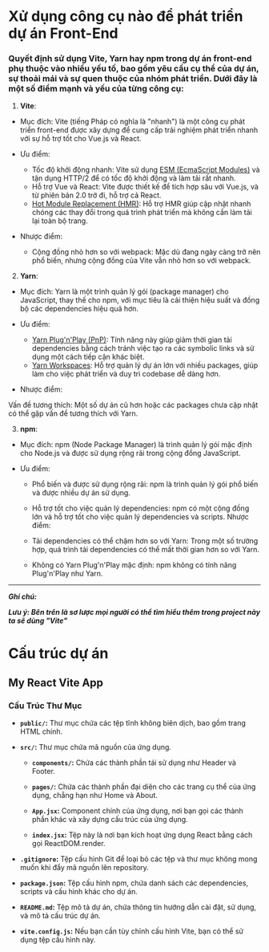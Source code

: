 # Xử dụng công cụ nào để phát triển dự án Front-End

### Quyết định sử dụng Vite, Yarn hay npm trong dự án front-end phụ thuộc vào nhiều yếu tố, bao gồm yêu cầu cụ thể của dự án, sự thoải mái và sự quen thuộc của nhóm phát triển. Dưới đây là một số điểm mạnh và yếu của từng công cụ:

1.  **Vite**:

- Mục đích: Vite (tiếng Pháp có nghĩa là "nhanh") là một công cụ phát triển front-end được xây dựng để cung cấp trải nghiệm phát triển nhanh với sự hỗ trợ tốt cho Vue.js và React.

- Ưu điểm:

  - Tốc độ khởi động nhanh: Vite sử dụng [ESM (EcmaScript Modules)](https://nodejs.org/api/esm.html) và tận dụng HTTP/2 để có tốc độ khởi động và làm tải rất nhanh.
  - Hỗ trợ Vue và React: Vite được thiết kế để tích hợp sâu với Vue.js, và từ phiên bản 2.0 trở đi, hỗ trợ cả React.
  - [Hot Module Replacement (HMR)](https://webpack.js.org/concepts/hot-module-replacement/): Hỗ trợ HMR giúp cập nhật nhanh chóng các thay đổi trong quá trình phát triển mà không cần làm tải lại toàn bộ trang.

- Nhược điểm:

  - Cộng đồng nhỏ hơn so với webpack: Mặc dù đang ngày càng trở nên phổ biến, nhưng cộng đồng của Vite vẫn nhỏ hơn so với webpack.
2. **Yarn**:

- Mục đích: Yarn là một trình quản lý gói (package manager) cho JavaScript, thay thế cho npm, với mục tiêu là cải thiện hiệu suất và đồng bộ các dependencies hiệu quả hơn.

- Ưu điểm:

  - [Yarn Plug'n'Play (PnP)](https://yarnpkg.com/features/pnp): Tính năng này giúp giảm thời gian tải dependencies bằng cách tránh việc tạo ra các symbolic links và sử dụng một cách tiếp cận khác biệt.
  - [Yarn Workspaces](https://classic.yarnpkg.com/lang/en/docs/workspaces/): Hỗ trợ quản lý dự án lớn với nhiều packages, giúp làm cho việc phát triển và duy trì codebase dễ dàng hơn.

- Nhược điểm:

Vấn đề tương thích: Một số dự án cũ hơn hoặc các packages chưa cập nhật có thể gặp vấn đề tương thích với Yarn.

3. **npm**:

- Mục đích: npm (Node Package Manager) là trình quản lý gói mặc định cho Node.js và được sử dụng rộng rãi trong cộng đồng JavaScript.

- Ưu điểm:

  - Phổ biến và được sử dụng rộng rãi: npm là trình quản lý gói phổ biến và được nhiều dự án sử dụng.
  - Hỗ trợ tốt cho việc quản lý dependencies: npm có một cộng đồng lớn và hỗ trợ tốt cho việc quản lý dependencies và scripts.
Nhược điểm:

  - Tải dependencies có thể chậm hơn so với Yarn: Trong một số trường hợp, quá trình tải dependencies có thể mất thời gian hơn so với Yarn.
  - Không có Yarn Plug'n'Play mặc định: npm không có tính năng Plug'n'Play như Yarn.

*** 
***Ghi chú:***
 
***Lưu ý: Bên trên là sơ lược mọi người có thể tìm hiểu thêm trong project này ta sẽ dùng "Vite"***

# Cấu trúc dự án

## My React Vite App

### Cấu Trúc Thư Mục

- **`public/`:** Thư mục chứa các tệp tĩnh không biên dịch, bao gồm trang HTML chính.

- **`src/`:** Thư mục chứa mã nguồn của ứng dụng.

  - **`components/`:** Chứa các thành phần tái sử dụng như Header và Footer.

  - **`pages/`:** Chứa các thành phần đại diện cho các trang cụ thể của ứng dụng, chẳng hạn như Home và About.

  - **`App.jsx`:** Component chính của ứng dụng, nơi bạn gọi các thành phần khác và xây dựng cấu trúc của ứng dụng.

  - **`index.jsx`:** Tệp này là nơi bạn kích hoạt ứng dụng React bằng cách gọi ReactDOM.render.

- **`.gitignore`:** Tệp cấu hình Git để loại bỏ các tệp và thư mục không mong muốn khi đẩy mã nguồn lên repository.

- **`package.json`:** Tệp cấu hình npm, chứa danh sách các dependencies, scripts và cấu hình khác cho dự án.

- **`README.md`:** Tệp mô tả dự án, chứa thông tin hướng dẫn cài đặt, sử dụng, và mô tả cấu trúc dự án.

- **`vite.config.js`:** Nếu bạn cần tùy chỉnh cấu hình Vite, bạn có thể sử dụng tệp cấu hình này.